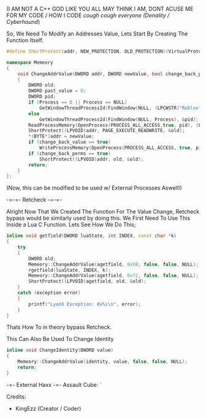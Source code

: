 (I AM NOT A C++ GOD LIKE YOU ALL MAY THINK I AM, DONT ACUSE ME FOR MY CODE / HOW I CODE *cough cough everyone (Denality / Cyberhound*)

So, We Need To Modify an Addresses Value, Lets Start By Creating The Function Itself.

```c++
#define ShortProtect(addr, NEW_PROTECTION, OLD_PROTECTION)(VirtualProtect(addr, sizeof(int), NEW_PROTECTION, OLD_PROTECTION))

namespace Memeory
{
	void ChangeAddrValue(DWORD addr, DWORD newValue, bool change_back_perms, bool change_back_value, LPCWSTR Process)
	{
		DWORD old;
		DWORD past_value = 0;
		DWORD pid;
		if (Process == 0 || Process == NULL)
			GetWindowThreadProcessId(FindWindow(NULL, (LPCWSTR)"Roblox"), &pid);
		else
			GetWindowThreadProcessId(FindWindow(NULL, Process), &pid);
		ReadProcessMemory(OpenProcess(PROCESS_ALL_ACCESS,true, pid), (LPCVOID)addr, (LPVOID)past_value, sizeof(DWORD), 0);
		ShortProtect((LPVOID)addr, PAGE_EXECUTE_READWRITE, &old);
		*(BYTE*)addr = newValue;
		if (change_back_value == true)
			WriteProcessMemory(OpenProcess(PROCESS_ALL_ACCESS, true, pid), (LPVOID)addr, (LPVOID)past_value, sizeof(DWORD), 0);
		if (change_back_perms == true)
			ShortProtect((LPVOID)addr, old, &old);
		return;
	}
};


```

(Now, this can be modified to be used w/ External Processes Aswell!)

-=-=- Retcheck -=-=-

Alright Now That We Created The Function For The Value Change, Retcheck bypass would be similarly used by doing this. We First Need To Use This Inside a Lua C Function. 
Lets See How We Do This;

```c++
inline void getfield(DWORD luaState, int INDEX, const char *k)
{
	try
	{
		DWORD old;
		Memeory::ChangeAddrValue(agetfield, 0xEB, false, false, NULL);
		rgetfield(luaState, INDEX, k);
		Memeory::ChangeAddrValue(agetfield, 0x72, false, false, NULL);
		ShortProtect((LPVOID)agetfield, old, &old);
	}
	catch (exception error)
	{
		printf("LyonX Exception: 0x%i\n", error);
	}
}
```

Thats How To in theory bypass Retcheck.

This Can Also Be Used To Change Identity
```c++
inline void ChangeIdentity(DWORD value)
{
	Memeory::ChangeAddrValue(identity, value, false, false, NULL);
	return;
}
```

-=- External Haxx -=-
Assault Cube:
`

Credits:
- KingEzz (Creator / Coder)
